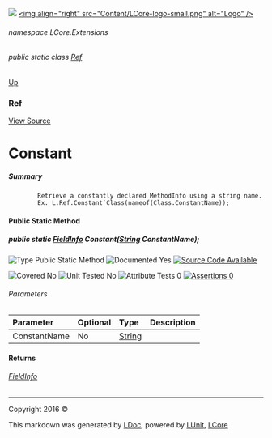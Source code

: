 ![](Content/LCore-banner-small.png "")
[&lt;img align=&quot;right&quot; src=&quot;Content/LCore-logo-small.png&quot; alt=&quot;Logo&quot; /&gt;](../README.md)

###### namespace LCore.Extensions

###### public static class [Ref](docs/Ref.md)
[Up](docs/Ref.md)

### Ref
[View Source](Extensions/Methods/L.cs)

# Constant

##### Summary

            Retrieve a constantly declared MethodInfo using a string name.
            Ex. L.Ref.Constant`Class(nameof(Class.ConstantName));
            

#### Public Static Method

##### public static <a href="https://msdn.microsoft.com/en-us/library/system.reflection.fieldinfo.aspx" alt="">FieldInfo</a> Constant(<a href="https://msdn.microsoft.com/en-us/library/system.string.aspx" alt="">String</a> ConstantName);

![Type Public Static Method](http://b.repl.ca/v1/Type-Public%20Static%20Method-blue.png "")     ![Documented Yes](http://b.repl.ca/v1/Documented-Yes-brightgreen.png "") [![Source Code Available](http://b.repl.ca/v1/Source%20Code-Available-brightgreen.png "")](Extensions/Methods/L.cs#L)

![Covered No](http://b.repl.ca/v1/Covered-No-red.png "") ![Unit Tested No](http://b.repl.ca/v1/Unit%20Tested-No-lightgrey.png "") ![Attribute Tests 0](http://b.repl.ca/v1/Attribute%20Tests-0-lightgrey.png "") [![Assertions 0](http://b.repl.ca/v1/Assertions-0-lightgrey.png "")](Extensions/Methods/L.cs)

###### Parameters

Parameter | Optional | Type | Description
:---  | :---  | :---  | :--- 
ConstantName | No | [String](https://msdn.microsoft.com/en-us/library/system.string.aspx) | 


#### Returns

###### [FieldInfo](https://msdn.microsoft.com/en-us/library/system.reflection.fieldinfo.aspx)



---

Copyright 2016 &copy; [](../README.md) [](../TableOfContents.md)

This markdown was generated by [LDoc](https://github.com/CodeSingularity/LDoc), powered by [LUnit](https://github.com/CodeSingularity/LUnit), [LCore](https://github.com/CodeSingularity/LCore)
